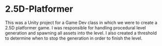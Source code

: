# 2.5D-Platformer

This was a Unity project for a Game Dev class in which we were to create a 2.5D platformer game. 
I was responsible for handling procedural level generation and spawning all assets into the level.
I also created a threshold to determine when to stop the generation in order to finish the level.
